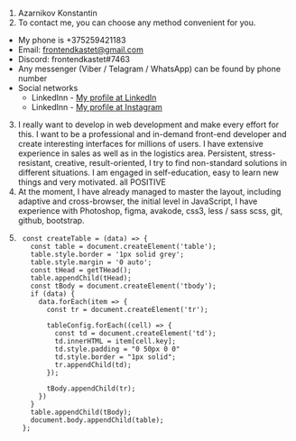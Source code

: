 1. Azarnikov Konstantin
2. To contact me, you can choose any method convenient for you.
* My phone is +375259421183
* Email: frontendkastet@gmail.com
* Discord: frontendkastet#7463
* Any messenger (Viber / Telagram / WhatsApp) can be found by phone number
* Social networks
  * LinkedInn - [My profile at LinkedIn ](https://www.linkedin.com/in/azarnikov/ " Go to profile")
  * LinkedInn - [My profile at Instagram ](https://www.instagram.com/microkos/ " Go to profile")
3. I really want to develop in web development and make every effort for this. I want to be a professional and in-demand front-end developer and create interesting interfaces for millions of users. I have extensive experience in sales as well as in the logistics area. Persistent, stress-resistant, creative, result-oriented, I try to find non-standard solutions in different situations. I am engaged in self-education, easy to learn new things and very motivated. all POSITIVE
4. At the moment, I have already managed to master the layout, including adaptive and cross-browser, the initial level in JavaScript, I have experience with Photoshop, figma, avakode, css3, less / sass scss, git, github, bootstrap.
5. ```
    const createTable = (data) => {
      const table = document.createElement('table');
      table.style.border = '1px solid grey';
      table.style.margin = '0 auto';
      const tHead = getTHead();
      table.appendChild(tHead);
      const tBody = document.createElement('tbody');
      if (data) {
        data.forEach(item => {
          const tr = document.createElement('tr');

          tableConfig.forEach((cell) => {
            const td = document.createElement('td');
            td.innerHTML = item[cell.key];
            td.style.padding = "0 50px 0 0"
            td.style.border = "1px solid";
            tr.appendChild(td);
          });

          tBody.appendChild(tr);
        })
      }
      table.appendChild(tBody);
      document.body.appendChild(table);
    };





